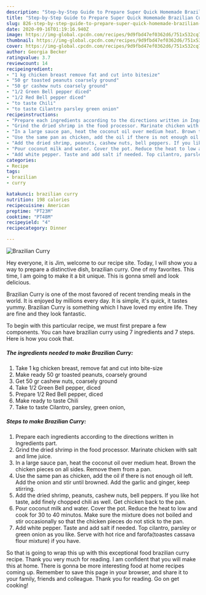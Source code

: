 ```yaml
---
description: "Step-by-Step Guide to Prepare Super Quick Homemade Brazilian Curry"
title: "Step-by-Step Guide to Prepare Super Quick Homemade Brazilian Curry"
slug: 826-step-by-step-guide-to-prepare-super-quick-homemade-brazilian-curry
date: 2020-09-16T01:19:16.940Z
image: https://img-global.cpcdn.com/recipes/9d9fbd47ef0362d6/751x532cq70/brazilian-curry-recipe-main-photo.jpg
thumbnail: https://img-global.cpcdn.com/recipes/9d9fbd47ef0362d6/751x532cq70/brazilian-curry-recipe-main-photo.jpg
cover: https://img-global.cpcdn.com/recipes/9d9fbd47ef0362d6/751x532cq70/brazilian-curry-recipe-main-photo.jpg
author: Georgia Becker
ratingvalue: 3.7
reviewcount: 14
recipeingredient:
- "1 kg chicken breast remove fat and cut into bitesize"
- "50 gr toasted peanuts coarsely ground"
- "50 gr cashew nuts coarsely ground"
- "1/2 Green Bell pepper diced"
- "1/2 Red Bell pepper diced"
- "to taste Chili"
- "to taste Cilantro parsley green onion"
recipeinstructions:
- "Prepare each ingredients according to the directions written in Ingredients part."
- "Grind the dried shrimp in the food processor. Marinate chicken with salt and lime juice."
- "In a large sauce pan, heat the coconut oil over medium heat. Brown the chicken pieces on all sides. Remove them from a pan."
- "Use the same pan as chicken, add the oil if there is not enough oil left. Add the onion and stir until browned. Add the garlic and ginger, keep stirring."
- "Add the dried shrimp, peanuts, cashew nuts, bell peppers. If you like hot taste, add finely chopped chili as well. Get chicken back to the pan."
- "Pour coconut milk and water. Cover the pot. Reduce the heat to low and cook for 30 to 40 minutos. Make sure the mixture does not boiled and stir occasionally so that the chicken pieces do not stick to the pan."
- "Add white pepper. Taste and add salt if needed. Top cilantro, parsley or green onion as you like. Serve with hot rice and farofa(toastes cassava flour mixture) if you have."
categories:
- Recipe
tags:
- brazilian
- curry

katakunci: brazilian curry 
nutrition: 198 calories
recipecuisine: American
preptime: "PT23M"
cooktime: "PT48M"
recipeyield: "4"
recipecategory: Dinner

---
```



![Brazilian Curry](https://img-global.cpcdn.com/recipes/9d9fbd47ef0362d6/751x532cq70/brazilian-curry-recipe-main-photo.jpg)

Hey everyone, it is Jim, welcome to our recipe site. Today, I will show you a way to prepare a distinctive dish, brazilian curry. One of my favorites. This time, I am going to make it a bit unique. This is gonna smell and look delicious.



Brazilian Curry is one of the most favored of recent trending meals in the world. It is enjoyed by millions every day. It is simple, it's quick, it tastes yummy. Brazilian Curry is something which I have loved my entire life. They are fine and they look fantastic.


To begin with this particular recipe, we must first prepare a few components. You can have brazilian curry using 7 ingredients and 7 steps. Here is how you cook that.

<!--inarticleads1-->

##### The ingredients needed to make Brazilian Curry:

1. Take 1 kg chicken breast, remove fat and cut into bite-size
1. Make ready 50 gr toasted peanuts, coarsely ground
1. Get 50 gr cashew nuts, coarsely ground
1. Take 1/2 Green Bell pepper, diced
1. Prepare 1/2 Red Bell pepper, diced
1. Make ready to taste Chili
1. Take to taste Cilantro, parsley, green onion,




<!--inarticleads2-->

##### Steps to make Brazilian Curry:

1. Prepare each ingredients according to the directions written in Ingredients part.
1. Grind the dried shrimp in the food processor. Marinate chicken with salt and lime juice.
1. In a large sauce pan, heat the coconut oil over medium heat. Brown the chicken pieces on all sides. Remove them from a pan.
1. Use the same pan as chicken, add the oil if there is not enough oil left. Add the onion and stir until browned. Add the garlic and ginger, keep stirring.
1. Add the dried shrimp, peanuts, cashew nuts, bell peppers. If you like hot taste, add finely chopped chili as well. Get chicken back to the pan.
1. Pour coconut milk and water. Cover the pot. Reduce the heat to low and cook for 30 to 40 minutos. Make sure the mixture does not boiled and stir occasionally so that the chicken pieces do not stick to the pan.
1. Add white pepper. Taste and add salt if needed. Top cilantro, parsley or green onion as you like. Serve with hot rice and farofa(toastes cassava flour mixture) if you have.




So that is going to wrap this up with this exceptional food brazilian curry recipe. Thank you very much for reading. I am confident that you will make this at home. There is gonna be more interesting food at home recipes coming up. Remember to save this page in your browser, and share it to your family, friends and colleague. Thank you for reading. Go on get cooking!
